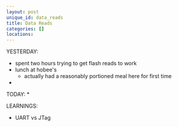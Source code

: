```yaml
---
layout: post
unique_id: data_reads
title: Data Reads
categories: []
locations: 
---
```


YESTERDAY:
* spent two hours trying to get flash reads to work
* lunch at hobee's
  * actually had a reasonably portioned meal here for first time
* 

TODAY:
* 

LEARNINGS:
* UART vs JTag
